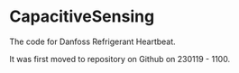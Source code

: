 # CapacitiveSensing
The code for Danfoss Refrigerant Heartbeat.

It was first moved to repository on Github on 230119 - 1100.



